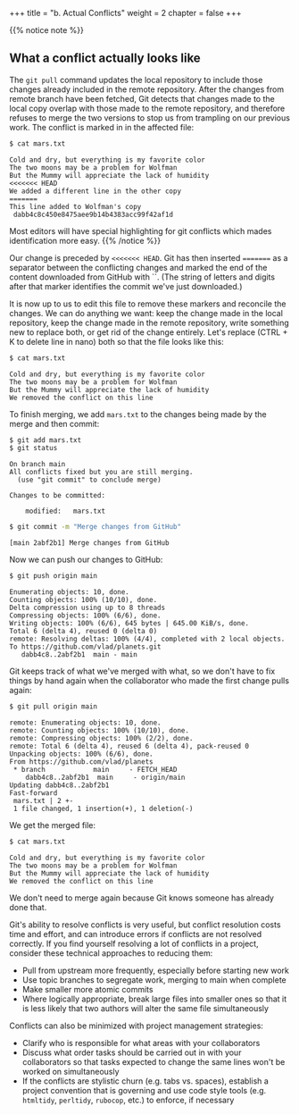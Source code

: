 +++
title = "b. Actual Conflicts"
weight = 2
chapter = false
+++

{{% notice note %}}
 ## What a conflict actually looks like

 The `git pull` command updates the local repository to include those
 changes already included in the remote repository.
 After the changes from remote branch have been fetched, Git detects that changes made to the local copy 
 overlap with those made to the remote repository, and therefore refuses to merge the two versions to
 stop us from trampling on our previous work. The conflict is marked in
 in the affected file:

 ```Bash
 $ cat mars.txt
 ```
 

 ```
 Cold and dry, but everything is my favorite color
 The two moons may be a problem for Wolfman
 But the Mummy will appreciate the lack of humidity
 <<<<<<< HEAD
 We added a different line in the other copy
 =======
 This line added to Wolfman's copy
  dabb4c8c450e8475aee9b14b4383acc99f42af1d
 ```
 Most editors will have special highlighting for git conflicts which mades identification more easy. 
{{% /notice %}}

Our change is preceded by `<<<<<<< HEAD`.
Git has then inserted `=======` as a separator between the conflicting changes
and marked the end of the content downloaded from GitHub with ``.
(The string of letters and digits after that marker
identifies the commit we've just downloaded.)

It is now up to us to edit this file to remove these markers
and reconcile the changes.
We can do anything we want: keep the change made in the local repository, keep
the change made in the remote repository, write something new to replace both,
or get rid of the change entirely.
Let's replace (CTRL + K to delete line in nano) both so that the file looks like this:

```Bash
$ cat mars.txt
```


```
Cold and dry, but everything is my favorite color
The two moons may be a problem for Wolfman
But the Mummy will appreciate the lack of humidity
We removed the conflict on this line
```


To finish merging,
we add `mars.txt` to the changes being made by the merge
and then commit:

```Bash
$ git add mars.txt
$ git status
```


```
On branch main
All conflicts fixed but you are still merging.
  (use "git commit" to conclude merge)

Changes to be committed:

	modified:   mars.txt

```


```Bash
$ git commit -m "Merge changes from GitHub"
```


```
[main 2abf2b1] Merge changes from GitHub
```


Now we can push our changes to GitHub:

```Bash
$ git push origin main
```


```
Enumerating objects: 10, done.
Counting objects: 100% (10/10), done.
Delta compression using up to 8 threads
Compressing objects: 100% (6/6), done.
Writing objects: 100% (6/6), 645 bytes | 645.00 KiB/s, done.
Total 6 (delta 4), reused 0 (delta 0)
remote: Resolving deltas: 100% (4/4), completed with 2 local objects.
To https://github.com/vlad/planets.git
   dabb4c8..2abf2b1  main - main
```


Git keeps track of what we've merged with what,
so we don't have to fix things by hand again
when the collaborator who made the first change pulls again:

```Bash
$ git pull origin main
```


```
remote: Enumerating objects: 10, done.
remote: Counting objects: 100% (10/10), done.
remote: Compressing objects: 100% (2/2), done.
remote: Total 6 (delta 4), reused 6 (delta 4), pack-reused 0
Unpacking objects: 100% (6/6), done.
From https://github.com/vlad/planets
 * branch            main     - FETCH_HEAD
    dabb4c8..2abf2b1  main     - origin/main
Updating dabb4c8..2abf2b1
Fast-forward
 mars.txt | 2 +-
 1 file changed, 1 insertion(+), 1 deletion(-)
```


We get the merged file:

```Bash
$ cat mars.txt
```


```
Cold and dry, but everything is my favorite color
The two moons may be a problem for Wolfman
But the Mummy will appreciate the lack of humidity
We removed the conflict on this line
```


We don't need to merge again because Git knows someone has already done that.

Git's ability to resolve conflicts is very useful, but conflict resolution
costs time and effort, and can introduce errors if conflicts are not resolved
correctly. If you find yourself resolving a lot of conflicts in a project,
consider these technical approaches to reducing them:

- Pull from upstream more frequently, especially before starting new work
- Use topic branches to segregate work, merging to main when complete
- Make smaller more atomic commits
- Where logically appropriate, break large files into smaller ones so that it is
  less likely that two authors will alter the same file simultaneously

Conflicts can also be minimized with project management strategies:

- Clarify who is responsible for what areas with your collaborators
- Discuss what order tasks should be carried out in with your collaborators so
  that tasks expected to change the same lines won't be worked on simultaneously
- If the conflicts are stylistic churn (e.g. tabs vs. spaces), establish a
  project convention that is governing and use code style tools (e.g.
  `htmltidy`, `perltidy`, `rubocop`, etc.) to enforce, if necessary
